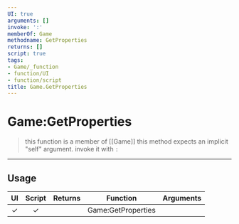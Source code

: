 ```yaml
---
UI: true
arguments: []
invoke: ':'
memberOf: Game
methodname: GetProperties
returns: []
script: true
tags:
- Game/_function
- function/UI
- function/script
title: Game.GetProperties
---
```

# Game:GetProperties
> this function is a member of [[Game]]
> this method expects an implicit "self" argument. invoke it with `:`
-----
## Usage
|  UI | Script | Returns | Function | Arguments |
|:---:|:------:|-------:|:--------:|:---------|
|✓|✓||Game:GetProperties||
